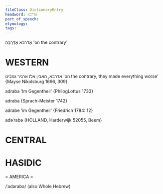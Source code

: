 ```yaml
---
fileClass: DictionaryEntry
headword: אַדרבא
part_of_speech: 
etymology: 
tags: 
---
```

אַדרבא
אַדְּרַבָּה
'on the contrary'

WESTERN
========

אדרבא, האבין אלז ארגיר גמכֿיט
'on the contrary, they made everything worse'
{Mayse Nikolsburg 1696, 309}

adraba 'Im Gegentheil' {PhilogLottus 1733}

adraba {Sprach-Meister 1742}

adrabe 'im Gegentheil' {Friedrich 1784: 12}

adəˈrabə {HOLLAND, Harderwijk 52055, Beem}

CENTRAL
========

HASIDIC
=======
= AMERICA = 

/ˈadərabə/ (also Whole Hebrew)